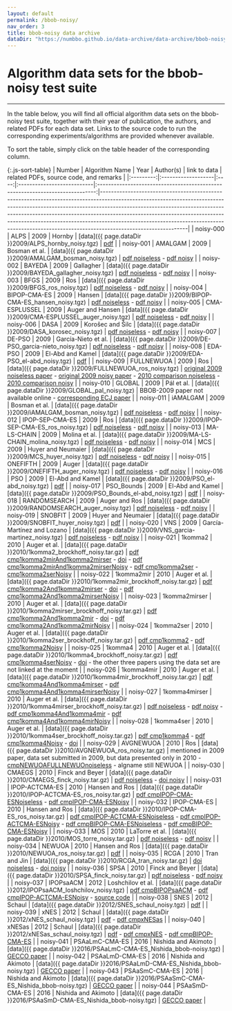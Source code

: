 ```yaml
---
layout: default
permalink: /bbob-noisy/
nav_order: 3
title: bbob-noisy data archive
dataDir: "https://numbbo.github.io/data-archive/data-archive/bbob-noisy/"
---
```


# Algorithm data sets for the bbob-noisy test suite  #
---



<!-- Make tables sortable -->
<script type="text/javascript" src="{{site.baseurl}}/sort-table.js"></script>

In the table below, you will find all official algorithm data sets on the bbob-noisy test suite, 
together with their year of publication, the authors, and related PDFs for each data set. Links to the 
source code to run the corresponding experiments/algorithms are provided whenever available.

To sort the table, simply click on the table header of the corresponding column.


{:.js-sort-table}
|  Number   |   Algorithm Name   | Year | Author(s)                  |                               link to data                                    | related PDFs, source code, and remarks                                                                                                                                                                                                                                                                                                                                                                                              |
|:---------:|:-------------------|:----:|:---------------------------|:-----------------------------------------------------------------------------:|-------------------------------------------------------------------------------------------------------------------------------------------------------------------------------------------------------------------------------------------------------------------------------------------------------------------------------------------------------------------------------------------------------------------------------------|
| noisy-000 | ALPS               | 2009 | Hornby                     | [data]({{ page.dataDir }}2009/ALPS_hornby_noisy.tgz)                         | [pdf](http://coco.gforge.inria.fr/lib/exe/fetch.php?media=pdf2009:hornby-alps.pdf)                                                                                                                                                                                                                                                                                                                                                  |
| noisy-001 | AMALGAM            | 2009 | Bosman et al.              | [data]({{ page.dataDir }}2009/AMALGAM_bosman_noisy.tgz)                      | [pdf noiseless](http://sci2s.ugr.es/sites/default/files/files/TematicWebSites/EAMHCO/contributionsGECCO09/p2247-bosman.pdf) - [pdf noisy](http://sci2s.ugr.es/sites/default/files/files/TematicWebSites/EAMHCO/contributionsGECCO09/p2351-bosman.pdf)                                                                                                                                                                               |
| noisy-002 | BAYEDA             | 2009 | Gallagher                  | [data]({{ page.dataDir }}2009/BAYEDA_gallagher_noisy.tgz)                    | [pdf noiseless](http://staff.itee.uq.edu.au/marcusg/papers/wk2008-gallagher.pdf) - [pdf noisy](http://staff.itee.uq.edu.au/marcusg/papers/wk2022-gallagher.pdf)                                                                                                                                                                                                                                                                     |
| noisy-003 | BFGS               | 2009 | Ros                        | [data]({{ page.dataDir }}2009/BFGS_ros_noisy.tgz)                            | [pdf noiseless](http://sci2s.ugr.es/sites/default/files/files/TematicWebSites/EAMHCO/contributionsGECCO09/p2409-ros.pdf) - [pdf noisy](http://sci2s.ugr.es/sites/default/files/files/TematicWebSites/EAMHCO/contributionsGECCO09/p2415-ros.pdf)                                                                                                                                                                                     |
| noisy-004 | BIPOP-CMA-ES       | 2009 | Hansen                     | [data]({{ page.dataDir }}2009/BIPOP-CMA-ES_hansen_noisy.tgz)                 | [pdf noiseless](http://sci2s.ugr.es/sites/default/files/files/TematicWebSites/EAMHCO/contributionsGECCO09/p2389-hansen.pdf) - [pdf noisy](http://sci2s.ugr.es/sites/default/files/files/TematicWebSites/EAMHCO/contributionsGECCO09/p2397-hansen.pdf)                                                                                                                                                                               |
| noisy-005 | CMA-ESPLUSSEL      | 2009 | Auger and Hansen           | [data]({{ page.dataDir }}2009/CMA-ESPLUSSEL_auger_noisy.tgz)                 | [pdf noiseless](http://sci2s.ugr.es/sites/default/files/files/TematicWebSites/EAMHCO/contributionsGECCO09/p2459-auger.pdf) - [pdf noisy](http://sci2s.ugr.es/sites/default/files/files/TematicWebSites/EAMHCO/contributionsGECCO09/p2467-auger.pdf)                                                                                                                                                                                 |
| noisy-006 | DASA               | 2009 | Korošec and Šilc           | [data]({{ page.dataDir }}2009/DASA_korosec_noisy.tgz)                        | [pdf noiseless](http://sci2s.ugr.es/sites/default/files/files/TematicWebSites/EAMHCO/contributionsGECCO09/p2295-korosec.pdf) - [pdf noisy](http://sci2s.ugr.es/sites/default/files/files/TematicWebSites/EAMHCO/contributionsGECCO09/p2375-korosec.pdf)                                                                                                                                                                             |
| noisy-007 | DE-PSO             | 2009 | García-Nieto et al.        | [data]({{ page.dataDir }}2009/DE-PSO_garcia-nieto_noisy.tgz)                 | [pdf noiseless](http://sci2s.ugr.es/sites/default/files/files/TematicWebSites/EAMHCO/contributionsGECCO09/p2231-garcia-nieto.pdf) - [pdf noisy](http://sci2s.ugr.es/sites/default/files/files/TematicWebSites/EAMHCO/contributionsGECCO09/p2343-garcia-nieto.pdf)                                                                                                                                                                   |
| noisy-008 | EDA-PSO            | 2009 | El-Abd and Kamel           | [data]({{ page.dataDir }}2009/EDA-PSO_el-abd_noisy.tgz)                      | [pdf](http://sci2s.ugr.es/sites/default/files/files/TematicWebSites/EAMHCO/contributionsGECCO09/p2263-elabd.pdf)                                                                                                                                                                                                                                                                                                                    |
| noisy-009 | FULLNEWUOA         | 2009 | Ros                        | [data]({{ page.dataDir }}2009/FULLNEWUOA_ros_noisy.tgz)                      | [original 2009 noiseless paper](http://sci2s.ugr.es/sites/default/files/files/TematicWebSites/EAMHCO/contributionsGECCO09/p2421-ros.pdf) - [original 2009 noisy paper](http://sci2s.ugr.es/sites/default/files/files/TematicWebSites/EAMHCO/contributionsGECCO09/p2429-ros.pdf) - [2010 comparison noiseless](https://hal.inria.fr/inria-00473774/document) - [2010 comparison noisy](https://hal.inria.fr/inria-00473776/document) |
| noisy-010 | GLOBAL             | 2009 | Pál et al.                 | [data]({{ page.dataDir }}2009/GLOBAL_pal_noisy.tgz)                          | BBOB-2009 paper not available online - [corresponding ECJ paper](http://www.mat.univie.ac.at/~neum/ms/pal.pdf)                                                                                                                                                                                                                                                                                                                      |
| noisy-011 | iAMALGAM           | 2009 | Bosman et al.              | [data]({{ page.dataDir }}2009/iAMALGAM_bosman_noisy.tgz)                     | [pdf noiseless](http://sci2s.ugr.es/sites/default/files/files/TematicWebSites/EAMHCO/contributionsGECCO09/p2247-bosman.pdf) - [pdf noisy](http://sci2s.ugr.es/sites/default/files/files/TematicWebSites/EAMHCO/contributionsGECCO09/p2351-bosman.pdf)                                                                                                                                                                               |
| noisy-012 | IPOP-SEP-CMA-ES    | 2009 | Ros                        | [data]({{ page.dataDir }}2009/IPOP-SEP-CMA-ES_ros_noisy.tgz)                 | [pdf noiseless](http://sci2s.ugr.es/sites/default/files/files/TematicWebSites/EAMHCO/contributionsGECCO09/p2435-ros.pdf) - [pdf noisy](http://sci2s.ugr.es/sites/default/files/files/TematicWebSites/EAMHCO/contributionsGECCO09/p2441-ros.pdf)                                                                                                                                                                                     |
| noisy-013 | MA-LS-CHAIN        | 2009 | Molina et al.              | [data]({{ page.dataDir }}2009/MA-LS-CHAIN_molina_noisy.tgz)                  | [pdf noiseless](http://sci2s.ugr.es/sites/default/files/files/TematicWebSites/EAMHCO/contributionsGECCO09/p2255-molina.pdf) - [pdf noisy](http://sci2s.ugr.es/sites/default/files/files/TematicWebSites/EAMHCO/contributionsGECCO09/p2359-molina.pdf)                                                                                                                                                                               |
| noisy-014 | MCS                | 2009 | Huyer and Neumaier         | [data]({{ page.dataDir }}2009/MCS_huyer_noisy.tgz)                           | [pdf noiseless](http://www.mat.univie.ac.at/~neum/ms/mcs_exact.pdf) - [pdf noisy](http://www.mat.univie.ac.at/~neum/ms/mcs_noisy.pdf)                                                                                                                                                                                                                                                                                               |
| noisy-015 | ONEFIFTH           | 2009 | Auger                      | [data]({{ page.dataDir }}2009/ONEFIFTH_auger_noisy.tgz)                      | [pdf noiseless](http://sci2s.ugr.es/sites/default/files/files/TematicWebSites/EAMHCO/contributionsGECCO09/p2447-auger.pdf) - [pdf noisy](http://sci2s.ugr.es/sites/default/files/files/TematicWebSites/EAMHCO/contributionsGECCO09/p2453-auger.pdf)                                                                                                                                                                                 |
| noisy-016 | PSO                | 2009 | El-Abd and Kamel           | [data]({{ page.dataDir }}2009/PSO_el-abd_noisy.tgz)                          | [pdf](http://sci2s.ugr.es/sites/default/files/files/TematicWebSites/EAMHCO/contributionsGECCO09/p2269-elabd.pdf)                                                                                                                                                                                                                                                                                                                    |
| noisy-017 | PSO_Bounds         | 2009 | El-Abd and Kamel           | [data]({{ page.dataDir }}2009/PSO_Bounds_el-abd_noisy.tgz)                   | [pdf](http://sci2s.ugr.es/sites/default/files/files/TematicWebSites/EAMHCO/contributionsGECCO09/p2275-elabd.pdf)                                                                                                                                                                                                                                                                                                                    |
| noisy-018 | RANDOMSEARCH       | 2009 | Auger and Ros              | [data]({{ page.dataDir }}2009/RANDOMSEARCH_auger_noisy.tgz)                  | [pdf noiseless](http://sci2s.ugr.es/sites/default/files/files/TematicWebSites/EAMHCO/contributionsGECCO09/p2479-auger.pdf) - [pdf noisy](http://sci2s.ugr.es/sites/default/files/files/TematicWebSites/EAMHCO/contributionsGECCO09/p2485-auger.pdf)                                                                                                                                                                                 |
| noisy-019 | SNOBFIT            | 2009 | Huyer and Neumaier         | [data]({{ page.dataDir }}2009/SNOBFIT_huyer_noisy.tgz)                       | [pdf](http://www.mat.univie.ac.at/~neum/ms/snobfit_noisy.pdf)                                                                                                                                                                                                                                                                                                                                                                       |
| noisy-020 | VNS                | 2009 | García-Martínez and Lozano | [data]({{ page.dataDir }}2009/VNS_garcia-martinez_noisy.tgz)                 | [pdf noiseless](http://sci2s.ugr.es/sites/default/files/files/TematicWebSites/EAMHCO/contributionsGECCO09/p2287-garcia-martinez.pdf) - [pdf noisy](http://sci2s.ugr.es/sites/default/files/files/TematicWebSites/EAMHCO/contributionsGECCO09/p2367-garcia-martinez.pdf)                                                                                                                                                             |
| noisy-021 | 1komma2            | 2010 | Auger et al.               | [data]({{ page.dataDir }}2010/1komma2_brockhoff_noisy.tar.gz)                | [pdf cmp1komma2mirAnd1komma2mirser](https://hal.inria.fr/inria-00502435) - [doi](http://dx.doi.org/10.1145/1830761.1830772) - [pdf cmp1komma2mirAnd1komma2mirserNoisy](http://sci2s.ugr.es/eamhco/pdfs/contributionsGECCO10/p1575-auger.pdf) - [pdf cmp1komma2ser](https://hal.inria.fr/inria-00502431/document) - [cmp1komma2serNoisy](https://hal.inria.fr/inria-00502432/document)                                               |
| noisy-022 | 1komma2mir         | 2010 | Auger et al.               | [data]({{ page.dataDir }}2010/1komma2mir_brockhoff_noisy.tar.gz)             | [pdf cmp1komma2And1komma2mirser](https://hal.inria.fr/inria-00502435) - [doi](http://dx.doi.org/10.1145/1830761.1830772) - [pdf cmp1komma2And1komma2mirserNoisy](http://sci2s.ugr.es/eamhco/pdfs/contributionsGECCO10/p1575-auger.pdf)                                                                                                                                                                                              |
| noisy-023 | 1komma2mirser      | 2010 | Auger et al.               | [data]({{ page.dataDir }}2010/1komma2mirser_brockhoff_noisy.tar.gz)          | [pdf cmp1komma2And1komma2mir](https://hal.inria.fr/inria-00502435) - [doi](http://dx.doi.org/10.1145/1830761.1830772) - [pdf cmp1komma2And1komma2mirNoisy](http://sci2s.ugr.es/eamhco/pdfs/contributionsGECCO10/p1575-auger.pdf)                                                                                                                                                                                                    |
| noisy-024 | 1komma2ser         | 2010 | Auger et al.               | [data]({{ page.dataDir }}2010/1komma2ser_brockhoff_noisy.tar.gz)             | [pdf cmp1komma2](https://hal.inria.fr/inria-00502431/document) - [pdf cmp1komma2Noisy](https://hal.inria.fr/inria-00502432/document)                                                                                                                                                                                                                                                                                                |
| noisy-025 | 1komma4            | 2010 | Auger et al.               | [data]({{ page.dataDir }}2010/1komma4_brockhoff_noisy.tar.gz)                | [pdf cmp1komma4serNoisy](https://hal.inria.fr/inria-00502434/document) - [doi](http://dx.doi.org/10.1145/1830761.1830780) - the other three papers using the data set are not linked at the moment                                                                                                                                                                                                                                  |
| noisy-026 | 1komma4mir         | 2010 | Auger et al.               | [data]({{ page.dataDir }}2010/1komma4mir_brockhoff_noisy.tar.gz)             | [pdf cmp1komma4And1komma4mirser](http://sci2s.ugr.es/eamhco/pdfs/contributionsGECCO10/p1559-auger.pdf) - [pdf cmp1komma4And1komma4mirserNoisy](http://sci2s.ugr.es/eamhco/pdfs/contributionsGECCO10/p1583-auger.pdf)                                                                                                                                                                                                                |
| noisy-027 | 1komma4mirser      | 2010 | Auger et al.               | [data]({{ page.dataDir }}2010/1komma4mirser_brockhoff_noisy.tar.gz)          | [pdf noiseless](http://sci2s.ugr.es/eamhco/pdfs/contributionsGECCO10/p1617-auger.pdf) - [pdf noisy](http://sci2s.ugr.es/eamhco/pdfs/contributionsGECCO10/p1625-auger.pdf) - [pdf cmp1komma4And1komma4mir](http://sci2s.ugr.es/eamhco/pdfs/contributionsGECCO10/p1559-auger.pdf) - [pdf cmp1komma4And1komma4mirNoisy](http://sci2s.ugr.es/eamhco/pdfs/contributionsGECCO10/p1583-auger.pdf)                                          |
| noisy-028 | 1komma4ser         | 2010 | Auger et al.               | [data]({{ page.dataDir }}2010/1komma4ser_brockhoff_noisy.tar.gz)             | [pdf cmp1komma4](https://hal.inria.fr/inria-00502433/document) - [pdf cmp1komma4Noisy](https://hal.inria.fr/inria-00502434/document) - [doi](http://dx.doi.org/10.1145/1830761.1830780)                                                                                                                                                                                                                                             |
| noisy-029 | AVGNEWUOA          | 2010 | Ros                        | [data]({{ page.dataDir }}2010/AVGNEWUOA_ros_noisy.tar.gz)                    | mentioned in 2009 paper, data set submitted in 2009, but data presented only in 2010 - [cmpNEWUOAFULLNEWUOnoiseless](https://hal.inria.fr/inria-00473776/document) - algname still NEWUOA                                                                                                                                                                                                                                           |
| noisy-030 | CMAEGS             | 2010 | Finck and Beyer            | [data]({{ page.dataDir }}2010/CMAEGS_finck_noisy.tar.gz)                     | [pdf noiseless](https://www.researchgate.net/profile/Steffen_Finck/publication/220740259_Benchmarking_CMA-EGS_on_the_BBOB_2010_noiseless_function_testbed/links/09e4150e5889c7141e000000.pdf) - [doi noisy](http://dx.doi.org/10.1145/1830761.1830784)                                                                                                                                                                              |
| noisy-031 | IPOP-ACTCMA-ES     | 2010 | Hansen and Ros             | [data]({{ page.dataDir }}2010/IPOP-ACTCMA-ES_ros_noisy.tar.gz)               | [pdf cmpIPOP-CMA-ESNoiseless](http://www.cmap.polytechnique.fr/~nikolaus.hansen/ws1p32-hansen.pdf) - [pdf cmpIPOP-CMA-ESNoisy](http://www.cmap.polytechnique.fr/~nikolaus.hansen/ws1p33-hansen.pdf)                                                                                                                                                                                                                                 |
| noisy-032 | IPOP-CMA-ES        | 2010 | Hansen and Ros             | [data]({{ page.dataDir }}2010/IPOP-CMA-ES_ros_noisy.tar.gz)                  | [pdf cmpIPOP-ACTCMA-ESNoiseless](http://www.cmap.polytechnique.fr/~nikolaus.hansen/ws1p32-hansen.pdf) - [pdf cmpIPOP-ACTCMA-ESNoisy](http://www.cmap.polytechnique.fr/~nikolaus.hansen/ws1p33-hansen.pdf) - [pdf cmpBIPOP-CMA-ESNoiseless](https://hal.inria.fr/inria-00473777/document) - [pdf cmpBIPOP-CMA-ESNoisy](https://hal.inria.fr/inria-00473778/document)                                                                 |
| noisy-033 | MOS                | 2010 | LaTorre et al.             | [data]({{ page.dataDir }}2010/MOS_torre_noisy.tar.gz)                        | [pdf noiseless](http://oa.upm.es/7689/2/INVE_MEM_2010_84733.pdf) - [pdf noisy](http://oa.upm.es/7735/2/INVE_MEM_2010_84760.pdf)                                                                                                                                                                                                                                                                                                     |
| noisy-034 | NEWUOA             | 2010 | Hansen and Ros             | [data]({{ page.dataDir }}2010/NEWUOA_ros_noisy.tar.gz)                       | [pdf](https://hal.inria.fr/inria-00473776/document)                                                                                                                                                                                                                                                                                                                                                                                 | 
| noisy-035 | RCGA               | 2010 | Tran and Jin               | [data]({{ page.dataDir }}2010/RCGA_tran_noisy.tar.gz)                        | [doi noiseless](http://dx.doi.org/10.1145/1830761.1830797) - [doi noisy](http://dx.doi.org/10.1145/1830761.1830796)                                                                                                                                                                                                                                                                                                                 |
| noisy-036 | SPSA               | 2010 | Finck and Beyer            | [data]({{ page.dataDir }}2010/SPSA_finck_noisy.tar.gz)                       | [pdf noiseless](https://www.researchgate.net/profile/Steffen_Finck/publication/220743445_Benchmarking_SPSA_on_BBOB-2010_noiseless_function_testbed/links/09e4150e5889bc24a6000000.pdf) - [pdf noisy](https://www.researchgate.net/profile/Steffen_Finck/publication/220740542_Benchmarking_SPSA_on_BBOB-2010_noisy_function_testbed/links/09e4150e5889c4a807000000.pdf)                                                             |
| noisy-037 | IPOPsaACM          | 2012 | Loshchilov et al.          | [data]({{ page.dataDir }}2012/IPOPsaACM_loshchilov_noisy.tgz)                | [pdf cmpBIPOPsaACM](http://www.cmap.polytechnique.fr/~nikolaus.hansen/proceedings/2012/GECCO/companion/p175.pdf) - [pdf cmpIPOP-ACTCMA-ESNoisy](http://www.cmap.polytechnique.fr/~nikolaus.hansen/proceedings/2012/GECCO/companion/p261.pdf) - [source code](http://coco.gforge.inria.fr/BBOB2012sourcecodes/loshchilov_BBOB2012_noiseless_IPOPsaACM.tgz)                                                                           |
| noisy-038 | SNES               | 2012 | Schaul                     | [data]({{ page.dataDir }}2012/SNES_schaul_noisy.tgz)                         | [pdf](http://www.cmap.polytechnique.fr/~nikolaus.hansen/proceedings/2012/GECCO/companion/p205.pdf)                                                                                                                                                                                                                                                                                                                                  |
| noisy-039 | xNES               | 2012 | Schaul                     | [data]({{ page.dataDir }}2012/xNES_schaul_noisy.tgz)                         | [pdf](http://www.cmap.polytechnique.fr/~nikolaus.hansen/proceedings/2012/GECCO/companion/p213.pdf) - [pdf cmpxNESas](http://www.cmap.polytechnique.fr/~nikolaus.hansen/proceedings/2012/GECCO/companion/p221.pdf)                                                                                                                                                                                                                   |
| noisy-040 | xNESas             | 2012 | Schaul                     | [data]({{ page.dataDir }}2012/xNESas_schaul_noisy.tgz)                       | [pdf](http://www.cmap.polytechnique.fr/~nikolaus.hansen/proceedings/2012/GECCO/companion/p229.pdf) - [pdf cmpxNES](http://www.cmap.polytechnique.fr/~nikolaus.hansen/proceedings/2012/GECCO/companion/p221.pdf) - [pdf cmpBIPOP-CMA-ES](http://www.cmap.polytechnique.fr/~nikolaus.hansen/proceedings/2012/GECCO/companion/p237.pdf)                                                                                                |
| noisy-041 | PSAaLmC-CMA-ES     | 2016 | Nishida and Akimoto        | [data]({{ page.dataDir }}2016/PSAaLmC-CMA-ES_Nishida_bbob-noisy.tgz)         | [GECCO paper](https://www.researchgate.net/profile/Youhei_Akimoto/publication/302359371_Evaluating_the_Population_Size_Adaptation_Mechanism_for_CMA-ES_on_the_BBOB_Noisy_Testbed/links/572fd0ab08ae744151904d91.pdf)                                                                                                                                                                                                                |
| noisy-042 | PSAaLmD-CMA-ES     | 2016 | Nishida and Akimoto        | [data]({{ page.dataDir }}2016/PSAaLmD-CMA-ES_Nishida_bbob-noisy.tgz)         | [GECCO paper](https://www.researchgate.net/profile/Youhei_Akimoto/publication/302359371_Evaluating_the_Population_Size_Adaptation_Mechanism_for_CMA-ES_on_the_BBOB_Noisy_Testbed/links/572fd0ab08ae744151904d91.pdf)                                                                                                                                                                                                                |
| noisy-043 | PSAaSmC-CMA-ES     | 2016 | Nishida and Akimoto        | [data]({{ page.dataDir }}2016/PSAaSmC-CMA-ES_Nishida_bbob-noisy.tgz)         | [GECCO paper](https://www.researchgate.net/profile/Youhei_Akimoto/publication/302359371_Evaluating_the_Population_Size_Adaptation_Mechanism_for_CMA-ES_on_the_BBOB_Noisy_Testbed/links/572fd0ab08ae744151904d91.pdf)                                                                                                                                                                                                                |
| noisy-044 | PSAaSmD-CMA-ES     | 2016 | Nishida and Akimoto        | [data]({{ page.dataDir }}2016/PSAaSmD-CMA-ES_Nishida_bbob-noisy.tgz)         | [GECCO paper](https://www.researchgate.net/profile/Youhei_Akimoto/publication/302359371_Evaluating_the_Population_Size_Adaptation_Mechanism_for_CMA-ES_on_the_BBOB_Noisy_Testbed/links/572fd0ab08ae744151904d91.pdf)                                                                                                                                                                                                                |


<link rel="stylesheet" href="{{ '/assets/css/custom.css' | relative_url }}"/>
